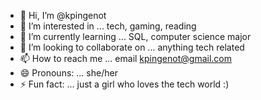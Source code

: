 - 👋 Hi, I’m @kpingenot
- 👀 I’m interested in ... tech, gaming, reading
- 🌱 I’m currently learning ... SQL, computer science major
- 💞️ I’m looking to collaborate on ... anything tech related
- 📫 How to reach me ... email kpingenot@gmail.com
- 😄 Pronouns: ... she/her
- ⚡ Fun fact: ... just a girl who loves the tech world :)

<!---
kpingenot/kpingenot is a ✨ special ✨ repository because its `README.md` (this file) appears on your GitHub profile.
You can click the Preview link to take a look at your changes.
--->
